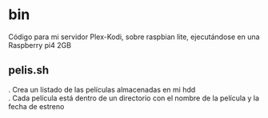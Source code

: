 # bin
Código para mi servidor Plex-Kodi, sobre raspbian lite, ejecutándose en una Raspberry pi4 2GB
## pelis.sh
. Crea un listado de las películas almacenadas en mi hdd  
. Cada película está dentro de un directorio con el nombre de la película y la fecha de estreno
